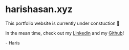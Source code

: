 # harishasan.xyz

This portfolio website is currently under constuction :construction:

In the mean time, check out my [Linkedin](https://www.linkedin.com/in/harishasan001/) and my [Github](https://github.com/harishasan001)!

\- Haris
